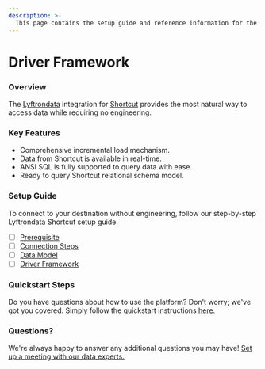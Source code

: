 ```yaml
---
description: >-
  This page contains the setup guide and reference information for the Shortcut source connector.
---
```


# Driver Framework

### Overview

The [Lyftrondata](https://www.lyftrondata.com/) integration for [Shortcut](https://www.lyftrondata.com/integration/business-analytics/shortcut/) provides the most natural way to access data while requiring no engineering.

### Key Features

* Comprehensive incremental load mechanism.
* Data from Shortcut is available in real-time.&#x20;
* ANSI SQL is fully supported to query data with ease.
* Ready to query Shortcut relational schema model.

### Setup Guide

To connect to your destination without engineering, follow our step-by-step Lyftrondata Shortcut setup guide.

* [ ] [Prerequisite](../prerequisite.md)
* [ ] [Connection Steps](../connection-steps.md)
* [ ] [Data Model](../data-model/erd.md)
* [ ] [Driver Framework](../driver-framework/)

### Quickstart Steps

Do you have questions about how to use the platform? Don't worry; we've got you covered. Simply follow the quickstart instructions [here](../driver-framework/README.md).

### Questions? <a href="#questions" id="questions"></a>

We're always happy to answer any additional questions you may have! [Set up a meeting with our data experts.](https://www.lyftrondata.com/book-a-meeting/)


